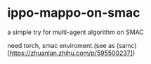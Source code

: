 # ippo-mappo-on-smac
a simple try for multi-agent algorithm on SMAC

need torch, smac enviroment.(see as (samc)[https://zhuanlan.zhihu.com/p/595500237])
